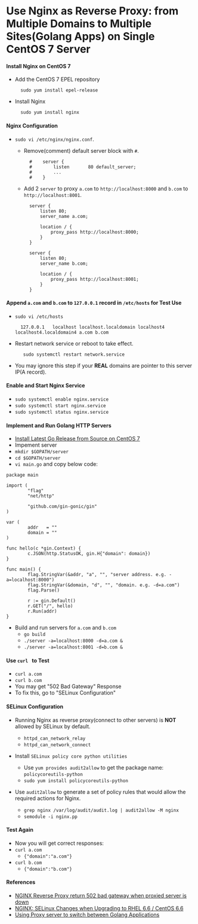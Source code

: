 # Use Nginx as Reverse Proxy: from Multiple Domains to Multiple Sites(Golang Apps) on Single CentOS 7 Server

#### Install Nginx on CentOS 7
* Add the CentOS 7 EPEL repository

        sudo yum install epel-release

* Install Nginx

        sudo yum install nginx

#### Nginx Configuration
* `sudo vi /etc/nginx/nginx.conf`.
    * Remove(comment) default server block with `#`.

            #    server {
            #        listen       80 default_server;
            #        ...
            #    }

    * Add 2 `server` to proxy `a.com` to `http://localhost:8000` and `b.com` to `http://localhost:8001`.

            server {
                listen 80;
                server_name a.com;

                location / {
                    proxy_pass http://localhost:8000;
                }
            }

            server {
                listen 80;
                server_name b.com;

                location / {
                    proxy_pass http://localhost:8001;
                }
            }

#### Append `a.com` and `b.com` to `127.0.0.1` record in `/etc/hosts` for Test Use
* `sudo vi /etc/hosts`

        127.0.0.1   localhost localhost.localdomain localhost4 localhost4.localdomain4 a.com b.com

* Restart network service or reboot to take effect.
    
         sudo systemctl restart network.service
 
* You may ignore this step if your **REAL** domains are pointer to this server IP(A record).

#### Enable and Start Nginx Service
* `sudo systemctl enable nginx.service`
* `sudo systemctl start nginx.service`
* `sudo systemctl status nginx.service`

#### Implement and Run Golang HTTP Servers
* [Install Latest Go Release from Source on CentOS 7](https://github.com/northbright/Notes/blob/master/Golang/Install/install-latest-go-release-from-source-on-centos7.md)
* Impement server
* `mkdir $GOPATH/server`
* `cd $GOPATH/server`
* `vi main.go` and copy below code:
```
package main

import (
        "flag"
        "net/http"

        "github.com/gin-gonic/gin"
)

var (
        addr   = ""
        domain = ""
)

func hello(c *gin.Context) {
        c.JSON(http.StatusOK, gin.H{"domain": domain})
}

func main() {
        flag.StringVar(&addr, "a", "", "server address. e.g. -a=localhost:8000")
        flag.StringVar(&domain, "d", "", "domain. e.g. -d=a.com")
        flag.Parse()

        r := gin.Default()
        r.GET("/", hello)
        r.Run(addr)
}
```

* Build and run servers for `a.com` and `b.com`
    * `go build`
    * `./server -a=localhost:8000 -d=a.com &`
    * `./server -a=localhost:8001 -d=b.com &`

#### Use `curl ` to Test
* `curl a.com`
* `curl b.com`
* You may get "502 Bad Gateway" Response
* To fix this, go to "SELinux Configuration"

#### SELinux Configuration
* Running Nginx as reverse proxy(connect to other servers) is **NOT** allowed by SELinux by default.
    * `httpd_can_network_relay`
    * `httpd_can_network_connect`
* Install `SELinux policy core python utilities`
    * Use `yum provides audit2allow` to get the package name: `policycoreutils-python`
    * `sudo yum install policycoreutils-python`
* Use `audit2allow` to generate a set of policy rules that would allow the required actions for Nginx.

    * `grep nginx /var/log/audit/audit.log | audit2allow -M nginx`
    * `semodule -i nginx.pp`

#### Test Again
* Now you will get correct responses:
* `curl a.com`
    * `{"domain":"a.com"}`
* `curl b.com`
    * `{"domain":"b.com"}` 

#### References
* [NGINX Reverse Proxy return 502 bad gateway when proxied server is down](https://stackoverflow.com/questions/33206292/nginx-reverse-proxy-return-502-bad-gateway-when-proxied-server-is-down)
* [NGINX: SELinux Changes when Upgrading to RHEL 6.6 / CentOS 6.6](https://www.nginx.com/blog/nginx-se-linux-changes-upgrading-rhel-6-6/)
* [Using Proxy server to switch between Golang Applications](https://stackoverflow.com/questions/43327793/using-proxy-server-to-switch-between-golang-applications)

